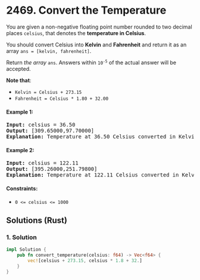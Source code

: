 # 2469. Convert the Temperature
You are given a non-negative floating point number rounded to two decimal places `celsius`, that denotes the **temperature in Celsius**.

You should convert Celsius into **Kelvin** and **Fahrenheit** and return it as an array `ans = [kelvin, fahrenheit]`.

Return *the array* `ans`. Answers within <code>10<sup>-5</sup></code> of the actual answer will be accepted.

**Note that**:
* `Kelvin = Celsius + 273.15`
* `Fahrenheit = Celsius * 1.80 + 32.00`

#### Example 1:
<pre>
<strong>Input:</strong> celsius = 36.50
<strong>Output:</strong> [309.65000,97.70000]
<strong>Explanation:</strong> Temperature at 36.50 Celsius converted in Kelvin is 309.65 and converted in Fahrenheit is 97.70.
</pre>

#### Example 2:
<pre>
<strong>Input:</strong> celsius = 122.11
<strong>Output:</strong> [395.26000,251.79800]
<strong>Explanation:</strong> Temperature at 122.11 Celsius converted in Kelvin is 395.26 and converted in Fahrenheit is 251.798.
</pre>

#### Constraints:
* `0 <= celsius <= 1000`

## Solutions (Rust)

### 1. Solution
```Rust
impl Solution {
    pub fn convert_temperature(celsius: f64) -> Vec<f64> {
        vec![celsius + 273.15, celsius * 1.8 + 32.]
    }
}
```
